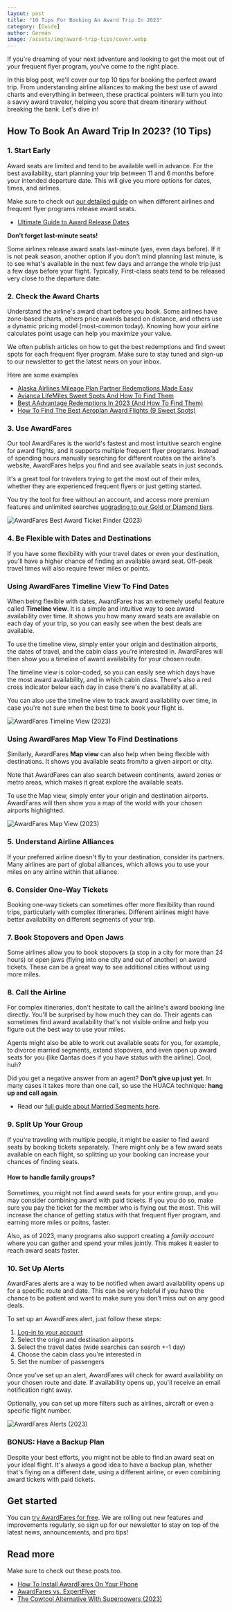 ```yaml
---
layout: post
title: "10 Tips For Booking An Award Trip In 2023"
category: [Guide]
author: Germán
image: /assets/img/award-trip-tips/cover.webp
---
```


If you're dreaming of your next adventure and looking to get the most out of your frequent flyer program, you've come to the right place. 

In this blog post, we'll cover our top 10 tips for booking the perfect award trip. From understanding airline alliances to making the best use of award charts and everything in between, these practical pointers will turn you into a savvy award traveler, helping you score that dream itinerary without breaking the bank. Let's dive in!


## How To Book An Award Trip In 2023? (10 Tips)


### 1. Start Early

Award seats are limited and tend to be available well in advance. For the best availability, start planning your trip between 11 and 6 months before your intended departure date. This will give you more options for dates, times, and airlines.

Make sure to check out [our detailed guide](https://blog.awardfares.com/ultimate-guide-to-award-release-dates/) on when different airlines and frequent flyer programs release award seats.

* [Ultimate Guide to Award Release Dates](https://blog.awardfares.com/ultimate-guide-to-award-release-dates/)

**Don't forget last-minute seats!**

Some airlines release award seats last-minute (yes, even days before). If it is not peak season, another option if you don't mind planning last minute, is to see what's available in the next few days and arrange the whole trip just a few days before your flight. Typically, First-class seats tend to be released very close to the departure date.


### 2. Check the Award Charts 

Understand the airline's award chart before you book. Some airlines have zone-based charts, others price awards based on distance, and others use a dynamic pricing model (most-common today). Knowing how your airline calculates point usage can help you maximize your value.

We often publish articles on how to get the best redemptions and find sweet spots for each frequent flyer program. Make sure to stay tuned and sign-up to our newsletter to get the latest news on your inbox.

Here are some examples

* [Alaska Airlines Mileage Plan Partner Redemptions Made Easy](https://blog.awardfares.com/alaska-partners-2023/)
* [Avianca LifeMiles Sweet Spots And How To Find Them](https://blog.awardfares.com/lifemiles-sweet-spots/)
* [Best AAdvantage Redemptions In 2023 (And How To Find Them)](https://blog.awardfares.com/aadvantage-best-redemptions-2023/)
* [How To Find The Best Aeroplan Award Flights (9 Sweet Spots)
](https://blog.awardfares.com/aeroplan-guide/)


### 3. Use AwardFares

Our tool AwardFares is the world's fastest and most intuitive search engine for award flights, and it supports multiple frequent flyer programs. Instead of spending hours manually searching for different routes on the airline's website, AwardFares helps you find and see available seats in just seconds.

It's a great tool for travelers trying to get the most out of their miles, whether they are experienced frequent flyers or just getting started. 

You try the tool for free without an account, and access more premium features and unlimited searches [upgrading to our Gold or Diamond tiers](https://awardfares.com/pricing). 

<img src="/assets/img/award-trip-tips/select-ffp.gif" alt="AwardFares Best Award Ticket Finder (2023)" />


### 4. Be Flexible with Dates and Destinations

If you have some flexibility with your travel dates or even your destination, you'll have a higher chance of finding an available award seat. Off-peak travel times will also require fewer miles or points.


### Using AwardFares Timeline View To Find Dates

When being flexible with dates, AwardFares has an extremely useful feature called **Timeline view**. It is a simple and intuitive way to see award availability over time. It shows you how many award seats are available on each day of your trip, so you can easily see when the best deals are available.

To use the timeline view, simply enter your origin and destination airports, the dates of travel, and the cabin class you're interested in. AwardFares will then show you a timeline of award availability for your chosen route.

The timeline view is color-coded, so you can easily see which days have the most award availability, and in which cabin class. There's also a red cross indicator below each day in case there's no availability at all.

You can also use the timeline view to track award availability over time, in case you're not sure when the best time to book your flight is.


<img src="/assets/img/award-trip-tips/timeline-view.webp" alt="AwardFares Timeline View (2023)" />


### Using AwardFares Map View To Find Destinations

Similarly, AwardFares **Map view** can also help when being flexible with destinations. It shows you available seats from/to a given airport or city.

Note that AwardFares can also search between continents, award zones or metro areas, which makes it great explore the available seats.

To use the Map view, simply enter your origin and destination airports. AwardFares will then show you a map of the world with your chosen airports highlighted.


<img src="/assets/img/award-trip-tips/map-view.webp" alt="AwardFares Map View (2023)" />


### 5. Understand Airline Alliances

If your preferred airline doesn't fly to your destination, consider its partners. Many airlines are part of global alliances, which allows you to use your miles on any airline within that alliance.


### 6. Consider One-Way Tickets

Booking one-way tickets can sometimes offer more flexibility than round trips, particularly with complex itineraries. Different airlines might have better availability on different segments of your trip.


### 7. Book Stopovers and Open Jaws

Some airlines allow you to book stopovers (a stop in a city for more than 24 hours) or open jaws (flying into one city and out of another) on award tickets. These can be a great way to see additional cities without using more miles.


### 8. Call the Airline

For complex itineraries, don't hesitate to call the airline's award booking line directly. You'll be surprised by how much they can do. Their agents can sometimes find award availability that's not visible online and help you figure out the best way to use your miles.

Agents might also be able to work out available seats for you, for example, to divorce married segments, extend stopovers, and even open up award seats for you (like Qantas does if you have status with the airline). Cool, huh?

Did you get a negative answer from an agent? **Don't give up just yet**. In many cases it takes more than one call, so use the HUACA technique: **hang up and call again**.

* Read our [full guide about Married Segments here](https://blog.awardfares.com/married-segments/).


### 9. Split Up Your Group

If you're traveling with multiple people, it might be easier to find award seats by booking tickets separately. There might only be a few award seats available on each flight, so splitting up your booking can increase your chances of finding seats.

#### How to handle family groups?

Sometimes, you might not find award seats for your entire group, and you may consider combining award with paid tickets. If you you do so, make sure you pay the ticket for the member who is flying out the most. This will increase the chance of getting status with that frequent flyer program, and earning more miles or poitns, faster.

Also, as of 2023, many programs also support creating a *family account* where you can gather and spend your miles jointly. This makes it easier to reach award seats faster.


### 10. Set Up Alerts

AwardFares alerts are a way to be notified when award availability opens up for a specific route and date. This can be very helpful if you have the chance to be patient and want to make sure you don't miss out on any good deals.

To set up an AwardFares alert, just follow these steps:


1. [Log-in to your account](https://awardfares.com/signup)
2. Select the origin and destination airports
3. Select the travel dates (wide searches can search +-1 day)
4. Choose the cabin class you're interested in
5. Set the number of passengers

Once you've set up an alert, AwardFares will check for award availability on your chosen route and date. If availability opens up, you'll receive an email notification right away.

Optionally, you can set up more filters such as airlines, aircraft or even a specific flight number.

<img src="/assets/img/award-trip-tips/alert.webp" alt="AwardFares Alerts (2023)" />


### BONUS: Have a Backup Plan

Despite your best efforts, you might not be able to find an award seat on your ideal flight. It's always a good idea to have a backup plan, whether that's flying on a different date, using a different airline, or even combining award tickets with paid tickets.



## Get started

You can [try AwardFares for free](https://awardfares.com/). We are rolling out new features and improvements regularly, so sign up for our newsletter to stay on top of the latest news, announcements, and pro tips!



## Read more

Make sure to check out these posts too.

- [How To Install AwardFares On Your Phone](https://blog.awardfares.com/awardfares-mobile-app/)
- [AwardFares vs. ExpertFlyer](https://blog.awardfares.com/awardfares-vs-expertflyer/)
- [The Cowtool Alternative With Superpowers (2023)](https://blog.awardfares.com/awardfares-vs-cowtool/)

